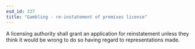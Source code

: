 ```yaml
---
esd_id: 337
title: "Gambling - re-instatement of premises licence"
---
```


A licensing authority shall grant an application for reinstatement unless they think it would be wrong to do so having regard to representations made.

